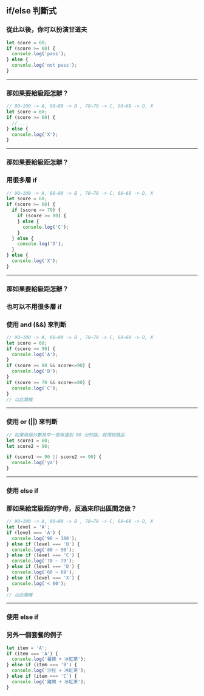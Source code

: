 ## if/else 判斷式
### 從此以後，你可以扮演甘道夫

```javascript
let score = 60;
if (score >= 60) {
  console.log('pass');
} else {
  console.log('not pass');
}
```

---

### 那如果要給級距怎辦？

```javascript
// 90~100 -> A, 80~89 -> B , 70~79 -> C, 60~69 -> D, X
let score = 60;
if (score >= 60) {
  // ...
} else {
  console.log('X');
}
```

---

### 那如果要給級距怎辦？
### 用很多層 if 

```javascript
// 90~100 -> A, 80~89 -> B , 70~79 -> C, 60~69 -> D, X
let score = 60;
if (score >= 60) {
  if (score >= 70) {
    if (score >= 80) {
    } else {
      console.log('C');    
    }
  } else {
    console.log('D');  
  }
} else {
  console.log('X');
}
```

---

### 那如果要給級距怎辦？
### 也可以不用很多層 if 
### 使用 and (&&) 來判斷

```javascript
// 90~100 -> A, 80~89 -> B , 70~79 -> C, 60~69 -> D, X
let score = 60;
if (score >= 90) {
  console.log('A');
} 
if (score >= 80 && score<=90) {
  console.log('B');
}
if (score >= 70 && score<=80) {
  console.log('C');
}
// 以此類推
```

---

### 使用 or (||) 來判斷

```javascript
// 如果兩個分數其中一個有達到 90 分的話，就得到獎品
let score1 = 60;
let score2 = 90;

if (score1 >= 90 || score2 >= 90) {
  console.log('ya')
}
```

---

### 使用 else if
### 那如果給定級距的字母，反過來印出區間怎做？

```javascript
// 90~100 -> A, 80~89 -> B , 70~79 -> C, 60~69 -> D, X
let level = 'A';
if (level === 'A') {
  console.log('90 ~ 100');
} else if (level === 'B') {
  console.log('80 ~ 90');
} else if (level === 'C') {
  console.log('70 ~ 79');
} else if (level === 'D') {
  console.log('60 ~ 69');
} else if (level === 'X') {
  console.log('< 60');
}
// 以此類推
```

---

### 使用 else if
### 另外一個套餐的例子

```javascript
let item = 'A';
if (item === 'A') {
  console.log('薯條 + 冰紅茶');
} else if (item === 'B') {
  console.log('沙拉 + 冰紅茶');
} else if (item === 'C') {
  console.log('雞塊 + 冰紅茶');
}
```


